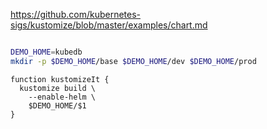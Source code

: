 
https://github.com/kubernetes-sigs/kustomize/blob/master/examples/chart.md

```sh

DEMO_HOME=kubedb
mkdir -p $DEMO_HOME/base $DEMO_HOME/dev $DEMO_HOME/prod

```

```
function kustomizeIt {
  kustomize build \
    --enable-helm \
    $DEMO_HOME/$1
}
```